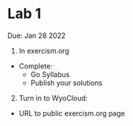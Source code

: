 # Lab 1
Due: Jan 28 2022

1. In exercism.org
 - Complete:
    - Go Syllabus 
    - Publish your solutions

2. Turn in to WyoCloud:
  - URL to public exercism.org page
